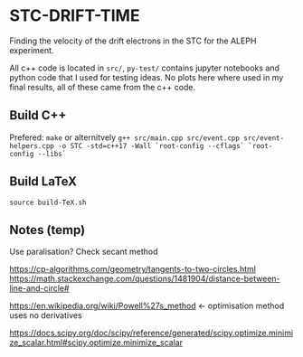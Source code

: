 # STC-DRIFT-TIME
Finding the velocity of the drift electrons in the STC for the ALEPH experiment.

All c++ code is located in `src/`, `py-test/` contains jupyter notebooks and python code that I used for testing ideas. No plots here where used in my final results, all of these came from the c++ code.

## Build C++
Prefered:
```make```
or alternitvely
``` g++ src/main.cpp src/event.cpp src/event-helpers.cpp -o STC -std=c++17 -Wall `root-config --cflags` `root-config --libs` ```

## Build LaTeX
``` source build-TeX.sh ```




## Notes (temp)
Use paralisation?
Check secant method

https://cp-algorithms.com/geometry/tangents-to-two-circles.html
https://math.stackexchange.com/questions/1481904/distance-between-line-and-circle#


https://en.wikipedia.org/wiki/Powell%27s_method <- optimisation method uses no derivatives

https://docs.scipy.org/doc/scipy/reference/generated/scipy.optimize.minimize_scalar.html#scipy.optimize.minimize_scalar 